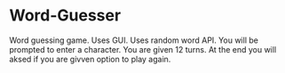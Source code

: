 # Word-Guesser
Word guessing game.
Uses GUI.
Uses random word API.
You will be prompted to enter a character.
You are given 12 turns.
At the end you will aksed if you are givven option to play again.
